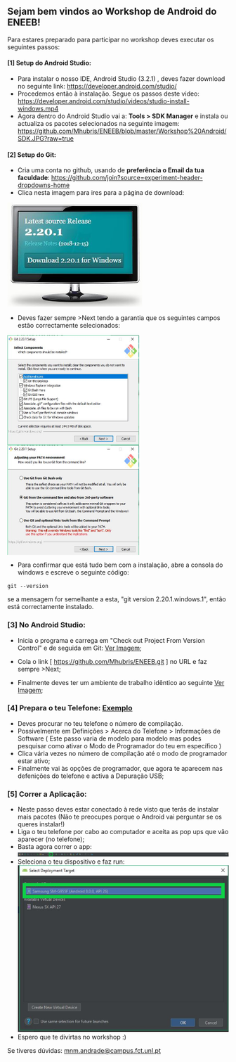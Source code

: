 ## Sejam bem vindos ao Workshop de Android do ENEEB!

Para estares preparado para participar no workshop deves executar os seguintes passos:
#### [1] Setup do Android Studio:
* Para instalar o nosso IDE, Android Studio (3.2.1) , deves fazer download no seguinte link: https://developer.android.com/studio/
* Procedemos então à instalação. Segue os passos deste video: https://developer.android.com/studio/videos/studio-install-windows.mp4
* Agora dentro do Android Studio vai a: **Tools > SDK Manager** e instala ou actualiza os pacotes selecionados na seguinte imagem:
https://github.com/Mhubris/ENEEB/blob/master/Workshop%20Android/SDK.JPG?raw=true

#### [2] Setup do Git:
* Cria uma conta no github, usando de **preferência o Email da tua faculdade**: https://github.com/join?source=experiment-header-dropdowns-home 
* Clica nesta imagem para ires para a página de download:

[![Git](https://github.com/Mhubris/ENEEB/blob/master/Workshop%20Android/git_1.JPG?raw=true)](https://git-scm.com/downloads)

* Deves fazer sempre >Next tendo a garantia que os seguintes campos estão correctamente selecionados:
<img align="left" width="300" height="250" src="https://github.com/Mhubris/ENEEB/blob/master/Workshop%20Android/git_2.JPG?raw=true">
<img align="center" width="300" height="250" src="https://github.com/Mhubris/ENEEB/blob/master/Workshop%20Android/git_3.JPG?raw=true">

* Para confirmar que está tudo bem com a instalação, abre a consola do windows e escreve o seguinte código:
```
git --version
```
se a mensagem for semelhante a esta, "git version 2.20.1.windows.1", então está correctamente instalado.
### [3] No Android Studio:
* Inicia o programa e carrega em "Check out Project From Version Control" e de seguida em Git: [Ver Imagem](https://github.com/Mhubris/ENEEB/blob/master/Workshop%20Android/android_1.png?raw=true);

* Cola o link [ https://github.com/Mhubris/ENEEB.git ] no URL e faz sempre >Next;

* Finalmente deves ter um ambiente de trabalho idêntico ao seguinte [Ver Imagem](https://github.com/Mhubris/ENEEB/blob/master/Workshop%20Android/env_1.JPG?raw=true);

### [4] Prepara o teu Telefone: [Exemplo](https://www.greenbot.com/article/2457986/android/how-to-enable-developer-options-on-your-android-phone-or-tablet.html)
* Deves procurar no teu telefone o número de compilação.
* Possivelmente em Definições > Acerca do Telefone > Informações de Software ( Este passo varia de modelo para modelo mas podes pesquisar como ativar o Modo de Programador do teu em específico )
* Clica vária vezes no número de compilação até o modo de programador estar ativo;
* Finalmente vai às opções de programador, que agora te aparecem nas defenições do telefone e activa a Depuração USB;

### [5] Correr a Aplicação:
* Neste passo deves estar conectado à rede visto que terás de instalar mais pacotes (Não te preocupes porque o Android vai perguntar se os queres instalar!)
* Liga o teu telefone por cabo ao computador e aceita as pop ups que vão aparecer (no telefone);
* Basta agora correr o app:![run](https://github.com/Mhubris/ENEEB/blob/master/Workshop%20Android/env_2.png?raw=true)
* Seleciona o teu dispositivo e faz run:
![device](https://github.com/Mhubris/ENEEB/blob/master/Workshop%20Android/env_3.png?raw=true)
* Espero que te divirtas no workshop :)

Se tiveres dúvidas:
mnm.andrade@campus.fct.unl.pt
